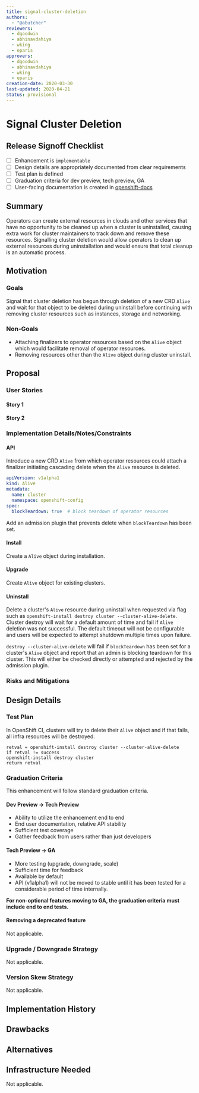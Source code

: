 ```yaml
---
title: signal-cluster-deletion
authors:
  - "@abutcher"
reviewers:
  - dgoodwin
  - abhinavdahiya
  - wking
  - eparis
approvers:
  - dgoodwin
  - abhinavdahiya
  - wking
  - eparis
creation-date: 2020-03-30
last-updated: 2020-04-21
status: provisional
---
```


# Signal Cluster Deletion

## Release Signoff Checklist

- [ ] Enhancement is `implementable`
- [ ] Design details are appropriately documented from clear requirements
- [ ] Test plan is defined
- [ ] Graduation criteria for dev preview, tech preview, GA
- [ ] User-facing documentation is created in [openshift-docs](https://github.com/openshift/openshift-docs/)

## Summary

Operators can create external resources in clouds and other services that have no opportunity to be cleaned up when a cluster is uninstalled, causing extra work for cluster maintainers to track down and remove these resources. Signalling cluster deletion would allow operators to clean up external resources during uninstallation and would ensure that total cleanup is an automatic process.

## Motivation

### Goals

Signal that cluster deletion has begun through deletion of a new CRD `Alive` and wait for that object to be deleted during uninstall before continuing with removing cluster resources such as instances, storage and networking.

### Non-Goals

* Attaching finalizers to operator resources based on the `Alive` object which would facilitate removal of operator resources.
* Removing resources other than the `Alive` object during cluster uninstall.

## Proposal

### User Stories

#### Story 1

#### Story 2

### Implementation Details/Notes/Constraints

#### API

Introduce a new CRD `Alive` from which operator resources could attach a finalizer initiating cascading delete when the `Alive` resource is deleted.

```yaml
apiVersion: v1alpha1
kind: Alive
metadata:
  name: cluster
  namespace: openshift-config
spec:
  blockTeardown: true  # block teardown of operator resources
```

Add an admission plugin that prevents delete when `blockTeardown` has been set.

#### Install

Create a `Alive` object during installation.

#### Upgrade

Create `Alive` object for existing clusters.

#### Uninstall

Delete a cluster's `Alive` resource during uninstall when requested via flag such as `openshift-install destroy cluster --cluster-alive-delete`. Cluster destroy will wait for a default amount of time and fail if `Alive` deletion was not successful. The default timeout will not be configurable and users will be expected to attempt shutdown multiple times upon failure.

`destroy --cluster-alive-delete` will fail if `blockTeardown` has been set for a cluster's `Alive` object and report that an admin is blocking teardown for this cluster. This will either be checked directly or attempted and rejected by the admission plugin.

### Risks and Mitigations

## Design Details

### Test Plan

In OpenShift CI, clusters will try to delete their `Alive` object and if that fails, all infra resources will be destroyed.

```
retval = openshift-install destroy cluster --cluster-alive-delete
if retval != success
openshift-install destroy cluster
return retval
```

### Graduation Criteria

This enhancement will follow standard graduation criteria.

#### Dev Preview -> Tech Preview

- Ability to utilize the enhancement end to end
- End user documentation, relative API stability
- Sufficient test coverage
- Gather feedback from users rather than just developers

#### Tech Preview -> GA 

- More testing (upgrade, downgrade, scale)
- Sufficient time for feedback
- Available by default
- API (v1alpha1) will not be moved to stable until it has been tested for a considerable period of time internally.

**For non-optional features moving to GA, the graduation criteria must include
end to end tests.**

#### Removing a deprecated feature

Not applicable.

### Upgrade / Downgrade Strategy

Not applicable.

### Version Skew Strategy

Not applicable.

## Implementation History

## Drawbacks

## Alternatives

## Infrastructure Needed

Not applicable.
